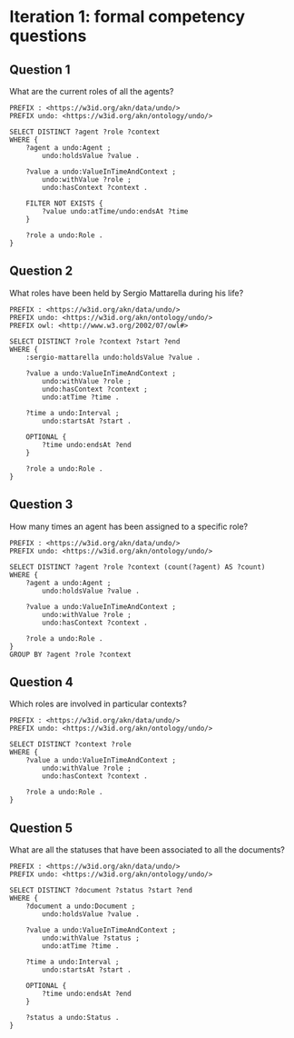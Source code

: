 # Iteration 1: formal competency questions


## Question 1

What are the current roles of all the agents?

    PREFIX : <https://w3id.org/akn/data/undo/>
    PREFIX undo: <https://w3id.org/akn/ontology/undo/>
    
    SELECT DISTINCT ?agent ?role ?context
    WHERE {
        ?agent a undo:Agent ;
            undo:holdsValue ?value .
            
        ?value a undo:ValueInTimeAndContext ; 
            undo:withValue ?role ;
            undo:hasContext ?context .
        
        FILTER NOT EXISTS {
            ?value undo:atTime/undo:endsAt ?time
        }
            
        ?role a undo:Role .
    }


## Question 2

What roles have been held by Sergio Mattarella during his life?

    PREFIX : <https://w3id.org/akn/data/undo/>
    PREFIX undo: <https://w3id.org/akn/ontology/undo/>
    PREFIX owl: <http://www.w3.org/2002/07/owl#>
    
    SELECT DISTINCT ?role ?context ?start ?end
    WHERE {
        :sergio-mattarella undo:holdsValue ?value .
        
        ?value a undo:ValueInTimeAndContext ; 
            undo:withValue ?role ;
            undo:hasContext ?context ;
            undo:atTime ?time .
        
        ?time a undo:Interval ;
            undo:startsAt ?start .
         
        OPTIONAL {
            ?time undo:endsAt ?end
        }
        
        ?role a undo:Role .
    }


## Question 3

How many times an agent has been assigned to a specific role?

    PREFIX : <https://w3id.org/akn/data/undo/>
    PREFIX undo: <https://w3id.org/akn/ontology/undo/>
    
    SELECT DISTINCT ?agent ?role ?context (count(?agent) AS ?count)
    WHERE {
        ?agent a undo:Agent ;
            undo:holdsValue ?value .
        
        ?value a undo:ValueInTimeAndContext ; 
            undo:withValue ?role ;
            undo:hasContext ?context .
        
        ?role a undo:Role .
    }
    GROUP BY ?agent ?role ?context


## Question 4

Which roles are involved in particular contexts?

    PREFIX : <https://w3id.org/akn/data/undo/>
    PREFIX undo: <https://w3id.org/akn/ontology/undo/>
    
    SELECT DISTINCT ?context ?role
    WHERE {
        ?value a undo:ValueInTimeAndContext ;
            undo:withValue ?role ;
            undo:hasContext ?context .
            
        ?role a undo:Role .
    }
    

## Question 5

What are all the statuses that have been associated to all the documents?

    PREFIX : <https://w3id.org/akn/data/undo/>
    PREFIX undo: <https://w3id.org/akn/ontology/undo/>
    
    SELECT DISTINCT ?document ?status ?start ?end
    WHERE {
        ?document a undo:Document ;
            undo:holdsValue ?value .
        
        ?value a undo:ValueInTimeAndContext ;
            undo:withValue ?status ;
            undo:atTime ?time .
        
        ?time a undo:Interval ;
            undo:startsAt ?start .
        
        OPTIONAL {
            ?time undo:endsAt ?end
        }
            
        ?status a undo:Status .
    }
    